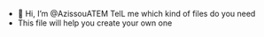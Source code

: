 - 👋 Hi, I’m @AzissouATEM
TelL me which kind of files do you need
- This file will help you create your own one

<!---
AzissouATEM/AzissouATEM is a ✨ special ✨ repository because its `README.md` (this file) appears on your GitHub profile.
You can click the Preview link to take a look at your changes.
--->
